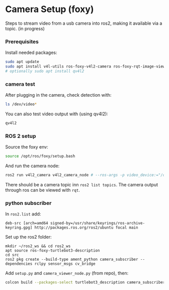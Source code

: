 # Camera Setup (foxy)
Steps to stream video from a usb camera into ros2, making it available via a topic. (in progress)
### Prerequisites
Install needed packages:
```bash
sudo apt update
sudo apt install v4l-utils ros-foxy-v4l2-camera ros-foxy-rqt-image-view
# optionally sudo apt install qv4l2
```
### camera test
After plugging in the camera, check detection with:
```bash
ls /dev/video*
```
You can also test video output with (using qv4l2):
```bash
qv4l2
```
### ROS 2 setup
Source the foxy env:
```bash
source /opt/ros/foxy/setup.bash
```
And run the camera node:
```bash
ros2 run v4l2_camera v4l2_camera_node # --ros-args -p video_device:="/dev/videoX"
```
There should be a camera topic inn `ros2 list topics`. The camera output through ros can be viewed with `rqt`.
### python subscriber
In `ros2.list` add:
```
deb-src [arch=amd64 signed-by=/usr/share/keyrings/ros-archive-keyring.gpg] http://packages.ros.org/ros2/ubuntu focal main
```
Set up the ros2 folder:
```
mkdir ~/ros2_ws && cd ros2_ws 
apt source ros-foxy-turtlebot3-description 
cd src
ros2 pkg create --build-type ament_python camera_subscriber --dependencies rclpy sensor_msgs cv_bridge
```
Add `setup.py` and `camera_viewer_node.py` (from repo), then:
```bash
colcon build --packages-select turtlebot3_description camera_subscriber 
```
